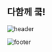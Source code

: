 ## 다함께 쿸! 

![header](https://capsule-render.vercel.app/api?type=Waving&color=ffff00&height=300&section=header&text=Cookudasse&fontSize=90)

![footer](https://capsule-render.vercel.app/api?type=Waving&color=ffff00&height=300&section=footer)

<!--

**Here are some ideas to get you started:**

🙋‍♀️ A short introduction - what is your organization all about?
🌈 Contribution guidelines - how can the community get involved?
👩‍💻 Useful resources - where can the community find your docs? Is there anything else the community should know?
🍿 Fun facts - what does your team eat for breakfast?
🧙 Remember, you can do mighty things with the power of [Markdown](https://docs.github.com/github/writing-on-github/getting-started-with-writing-and-formatting-on-github/basic-writing-and-formatting-syntax)
-->
